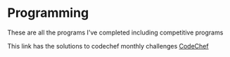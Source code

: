 # Programming
These are all the programs I've completed including competitive programs

This link has the solutions to codechef monthly challenges
[CodeChef](https://github.com/Monal5031/Programming/tree/master/Competitive/CodeChef)